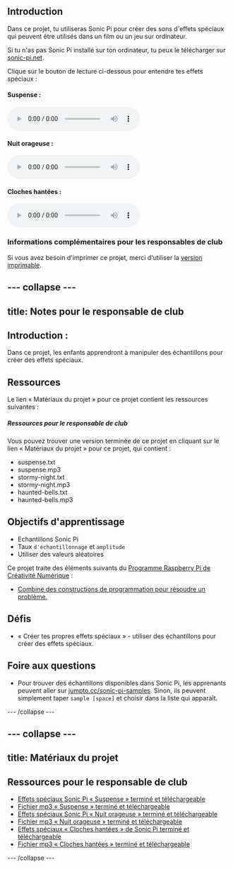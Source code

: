 ## Introduction

Dans ce projet, tu utiliseras Sonic Pi pour créer des sons d'effets spéciaux qui peuvent être utilisés dans un film ou un jeu sur ordinateur.

Si tu n'as pas Sonic Pi installé sur ton ordinateur, tu peux le télécharger sur [sonic-pi.net](https://sonic-pi.net/).

<div id="audio-preview" class="pdf-hidden">

Clique sur le bouton de lecture ci-dessous pour entendre tes effets spéciaux : 

#### Suspense : 

<audio controls preload> 
  <source src="resources/suspense.mp3" type="audio/mpeg"> 
Ton navigateur ne supporte pas l'élément <code>audio</code>. 
</audio> 

#### Nuit orageuse : 

<audio controls preload> 
  <source src="resources/stormy-night.mp3" type="audio/mpeg"> 
Ton navigateur ne supporte pas l'élément <code>audio</code>. 
</audio> 

#### Cloches hantées : 
<audio controls preload> 
  <source src="resources/haunted-bells.mp3" type="audio/mpeg"> 
Ton navigateur ne supporte pas l'élément <code>audio</code>. 
</audio>
</div>

### Informations complémentaires pour les responsables de club

Si vous avez besoin d'imprimer ce projet, merci d'utiliser la [version imprimable](https://projects.raspberrypi.org/fr-FR/projects/special-effects/print).

--- collapse ---
---
title: Notes pour le responsable de club
---

## Introduction :

Dans ce projet, les enfants apprendront à manipuler des échantillons pour créer des effets spéciaux.

## Ressources

Le lien « Matériaux du projet » pour ce projet contient les ressources suivantes :

##### Ressources pour le responsable de club

Vous pouvez trouver une version terminée de ce projet en cliquant sur le lien « Matériaux du projet » pour ce projet, qui contient :

* suspense.txt
* suspense.mp3
* stormy-night.txt
* stormy-night.mp3
* haunted-bells.txt
* haunted-bells.mp3

## Objectifs d'apprentissage

* Echantillons Sonic Pi
* Taux `d'échantillonnage` et `amplitude`
* Utiliser des valeurs aléatoires

Ce projet traite des éléments suivants du [Programme Raspberry Pi de Créativité Numérique](http://rpf.io/curriculum) :

* [Combine des constructions de programmation pour résoudre un problème.](https://www.raspberrypi.org/curriculum/programming/builder)

## Défis

* « Créer tes propres effets spéciaux » - utiliser des échantillons pour créer des effets spéciaux.

## Foire aux questions

* Pour trouver des échantillons disponibles dans Sonic Pi, les apprenants peuvent aller sur [jumpto.cc/sonic-pi-samples](http://jumpto.cc/sonic-pi-samples). Sinon, ils peuvent simplement taper `sample [space]` et choisir dans la liste qui apparaît.

--- /collapse ---

--- collapse ---
---
title: Matériaux du projet
---

## Ressources pour le responsable de club

* [Effets spéciaux Sonic Pi « Suspense » terminé et téléchargeable](resources/suspense.txt)
* [Fichier mp3 « Suspense » terminé et téléchargeable](resources/suspense.mp3)
* [Effets spéciaux Sonic Pi « Nuit orageuse » terminé et téléchargeable](resources/stormy-night.txt)
* [Fichier mp3 « Nuit orageuse » terminé et téléchargeable](resources/stormy-night.mp3)
* [Effets spéciaux « Cloches hantées » de Sonic Pi terminé et téléchargeable](resources/haunted-bells.txt)
* [Fichier mp3 « Cloches hantées » terminé et téléchargeable](resources/haunted-bells.mp3)

--- /collapse ---